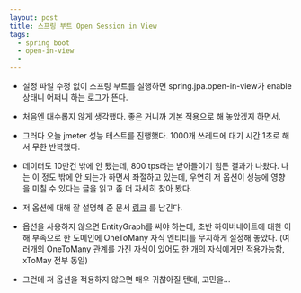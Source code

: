 ```yaml
---
layout: post
title: 스프링 부트 Open Session in View
tags:
  - spring boot
  - open-in-view
  - 
---
```


* 설정 파일 수정 없이 스프링 부트를 실행하면 spring.jpa.open-in-view가 enable 상태니 어쩌니 하는 로그가 뜬다.

* 처음엔 대수롭지 않게 생각했다. 좋은 거니까 기본 적용으로 해 놓았겠지 하면서.

* 그러다 오늘 jmeter 성능 테스트를 진행했다. 1000개 쓰레드에 대기 시간 1초로 해서 무한 반복했다.

* 데이터도 10만건 밖에 안 됐는데, 800 tps라는 받아들이기 힘든 결과가 나왔다. 나는 이 정도 밖에 안 되는가 하면서 좌절하고 있는데, 우연히 저 옵션이 성능에 영향을 미칠 수 있다는 글을 읽고 좀 더 자세히 찾아 봤다.

* 저 옵션에 대해 잘 설명해 준 문서 [링크](https://www.baeldung.com/ring-open-session-in-view) 를 남긴다.

* 옵션을 사용하지 않으면 EntityGraph를 써야 하는데, 초반 하이버네이트에 대한 이해 부족으로 한 도메인에 OneToMany 자식 엔티티를 무지하게 설정해 놓았다. (여러개의 OneToMany 관계를 가진 자식이 있어도 한 개의 자식에게만 적용가능함, xToMay 전부 동일)

* 그런데 저 옵션을 적용하지 않으면 매우 귀찮아질 텐데, 고민을...
